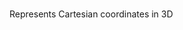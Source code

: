 ### <a id="McUtils.Coordinerds.CoordinateSystems.CommonCoordinateSystems.<CartesianCoordinateSystem3D Instance>"><CartesianCoordinateSystem3D Instance></a>
Represents Cartesian coordinates in 3D


